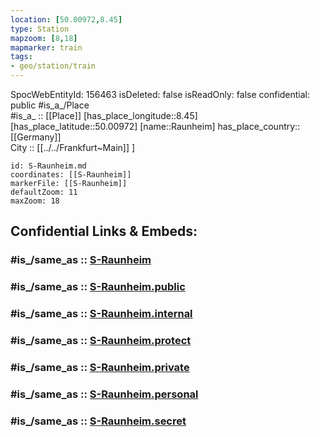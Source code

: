 ```yaml
---
location: [50.00972,8.45] 
type: Station 
mapzoom: [8,18] 
mapmarker: train 
tags:
- geo/station/train
---
```

SpocWebEntityId: 156463
isDeleted: false
isReadOnly: false
confidential: public
#is_a_/Place  
#is_a_ :: [[Place]] 
[has_place_longitude::8.45] 
[has_place_latitude::50.00972] 
[name::Raunheim] 
has_place_country:: [[Germany]]  
City :: [[../../Frankfurt~Main]] ] 


```leaflet
id: S-Raunheim.md
coordinates: [[S-Raunheim]] 
markerFile: [[S-Raunheim]] 
defaultZoom: 11 
maxZoom: 18
```


## Confidential Links & Embeds: 

### #is_/same_as :: [S-Raunheim](/_Standards/Earth/Continent/Europe/Europe~Central/Germany/Germany~West/Hessen/counties~Hessen/Frankfurt~Main/Stations-FFM~S/S-Raunheim.md) 

### #is_/same_as :: [S-Raunheim.public](/_public/Earth/Continent/Europe/Europe~Central/Germany/Germany~West/Hessen/counties~Hessen/Frankfurt~Main/Stations-FFM~S/S-Raunheim.public.md) 

### #is_/same_as :: [S-Raunheim.internal](/_internal/Earth/Continent/Europe/Europe~Central/Germany/Germany~West/Hessen/counties~Hessen/Frankfurt~Main/Stations-FFM~S/S-Raunheim.internal.md) 

### #is_/same_as :: [S-Raunheim.protect](/_protect/Earth/Continent/Europe/Europe~Central/Germany/Germany~West/Hessen/counties~Hessen/Frankfurt~Main/Stations-FFM~S/S-Raunheim.protect.md) 

### #is_/same_as :: [S-Raunheim.private](/_private/Earth/Continent/Europe/Europe~Central/Germany/Germany~West/Hessen/counties~Hessen/Frankfurt~Main/Stations-FFM~S/S-Raunheim.private.md) 

### #is_/same_as :: [S-Raunheim.personal](/_personal/Earth/Continent/Europe/Europe~Central/Germany/Germany~West/Hessen/counties~Hessen/Frankfurt~Main/Stations-FFM~S/S-Raunheim.personal.md) 

### #is_/same_as :: [S-Raunheim.secret](/_secret/Earth/Continent/Europe/Europe~Central/Germany/Germany~West/Hessen/counties~Hessen/Frankfurt~Main/Stations-FFM~S/S-Raunheim.secret.md)

